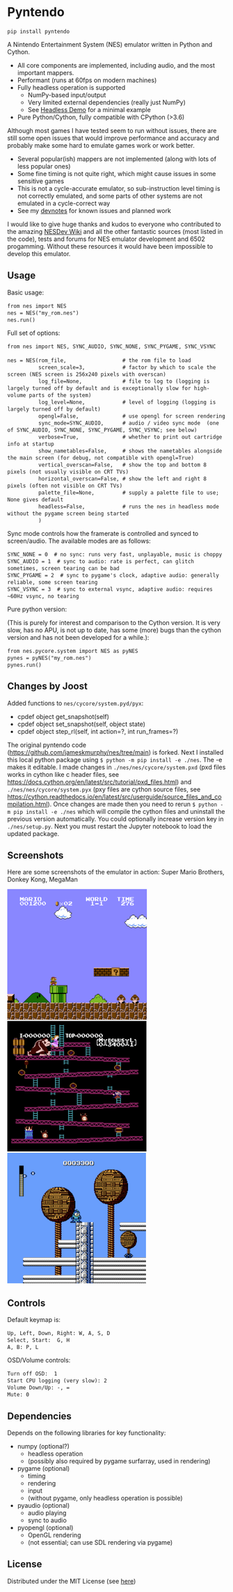 # Pyntendo

    pip install pyntendo

A Nintendo Entertainment System (NES) emulator written in Python and Cython.
* All core components are implemented, including audio, and the most important mappers.
* Performant (runs at 60fps on modern machines)
* Fully headless operation is supported
  * NumPy-based input/output
  * Very limited external dependencies (really just NumPy)
  * See [Headless Demo](Headless%20Demo.ipynb) for a minimal example
* Pure Python/Cython, fully compatible with CPython (>3.6)

Although most games I have tested seem to run without issues, there are still some open issues that would improve
performance and accuracy and probably make some hard to emulate games work or work better.
* Several popular(ish) mappers are not implemented (along with lots of less popular ones)
* Some fine timing is not quite right, which might cause issues in some sensitive games
* This is not a cycle-accurate emulator, so sub-instruction level timing is not correctly emulated, and some parts of
  other systems are not emulated in a cycle-correct way
* See my [devnotes](devnotes.md) for known issues and planned work

I would like to give huge thanks and kudos to everyone who contributed to the amazing [NESDev Wiki](wiki.nesdev.com)
and all the other fantastic sources (most listed in the code), tests and forums for NES emulator development and 6502
progamming.  Without these resources it would have been impossible to develop this emulator.

## Usage

Basic usage:

    from nes import NES
    nes = NES("my_rom.nes")
    nes.run()

Full set of options:

    from nes import NES, SYNC_AUDIO, SYNC_NONE, SYNC_PYGAME, SYNC_VSYNC

    nes = NES(rom_file,                  # the rom file to load
              screen_scale=3,            # factor by which to scale the screen (NES screen is 256x240 pixels with overscan)
              log_file=None,             # file to log to (logging is largely turned off by default and is exceptionally slow for high-volume parts of the system)
              log_level=None,            # level of logging (logging is largely turned off by default)
              opengl=False,              # use opengl for screen rendering
              sync_mode=SYNC_AUDIO,      # audio / video sync mode  (one of SYNC_AUDIO, SYNC_NONE, SYNC_PYGAME, SYNC_VSYNC; see below)
              verbose=True,              # whether to print out cartridge info at startup
              show_nametables=False,     # shows the nametables alongside the main screen (for debug, not compatible with opengl=True)
              vertical_overscan=False,   # show the top and bottom 8 pixels (not usually visible on CRT TVs)
              horizontal_overscan=False, # show the left and right 8 pixels (often not visible on CRT TVs)
              palette_file=None,         # supply a palette file to use; None gives default
              headless=False,            # runs the nes in headless mode without the pygame screen being started
              )

Sync mode controls how the framerate is controlled and synced to screen/audio.  The available modes are as follows:

    SYNC_NONE = 0  # no sync: runs very fast, unplayable, music is choppy
    SYNC_AUDIO = 1  # sync to audio: rate is perfect, can glitch sometimes, screen tearing can be bad
    SYNC_PYGAME = 2  # sync to pygame's clock, adaptive audio: generally reliable, some screen tearing
    SYNC_VSYNC = 3  # sync to external vsync, adaptive audio: requires ~60Hz vsync, no tearing


Pure python version:

(This is purely for interest and comparison to the Cython version.  It is very slow, has no APU, is not up to date, has some (more) bugs than the cython version and has not been developed for a while.):

    from nes.pycore.system import NES as pyNES
    pynes = pyNES("my_rom.nes")
    pynes.run()

## Changes by Joost
Added functions to `nes/cycore/system.pyd/pyx`:
-  cpdef object get_snapshot(self)
-  cpdef object set_snapshot(self, object state)
-  cpdef object step_rl(self, int action=?, int run_frames=?)

The original pyntendo code (https://github.com/jameskmurphy/nes/tree/main) is forked. Next I installed this local python package using `$ python -m pip install -e ./nes`. The -e makes it editable. I made changes in `./nes/nes/cycore/system.pxd` (pxd files works in cython like c header files, see https://docs.cython.org/en/latest/src/tutorial/pxd_files.html) and `./nes/nes/cycore/system.pyx` (pxy files are cython source files, see https://cython.readthedocs.io/en/latest/src/userguide/source_files_and_compilation.html). Once changes are made then you need to rerun `$ python -m pip install -e ./nes` which will compile the cython files and uninstall the previous version automatically. You could optionally increase version key in `./nes/setup.py`. Next you must restart the Jupyter notebook to load the updated package.

## Screenshots

Here are some screenshots of the emulator in action: Super Mario Brothers, Donkey Kong, MegaMan

<img src="/img/mario.png" height="300">
<img src="/img/donkeykong.png" height="300">
<img src="/img/megaman.png" height="300">

## Controls

Default keymap is:

    Up, Left, Down, Right: W, A, S, D
    Select, Start:  G, H
    A, B: P, L

OSD/Volume controls:

    Turn off OSD:  1
    Start CPU logging (very slow): 2
    Volume Down/Up: -, =
    Mute: 0


## Dependencies

Depends on the following libraries for key functionality:
* numpy (optional?)
  * headless operation
  * (possibly also required by pygame surfarray, used in rendering)
* pygame (optional)
  * timing
  * rendering
  * input
  * (without pygame, only headless operation is possible)
* pyaudio (optional)
  * audio playing
  * sync to audio
* pyopengl (optional)
  * OpenGL rendering
  * (not essential; can use SDL rendering via pygame)

## License

Distributed under the MIT License (see [here](LICENSE))